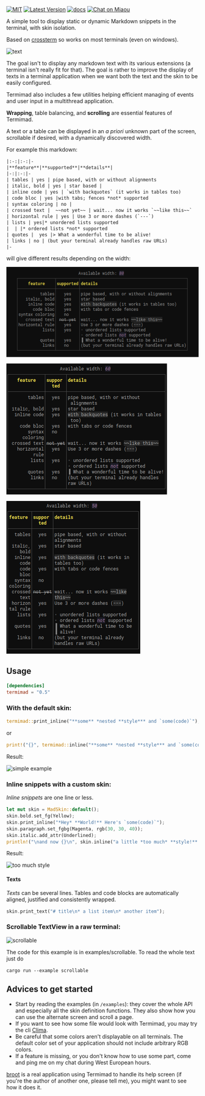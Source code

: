 [![MIT][s2]][l2] [![Latest Version][s1]][l1] [![docs][s3]][l3] [![Chat on Miaou][s4]][l4]

[s1]: https://img.shields.io/crates/v/termimad.svg
[l1]: https://crates.io/crates/termimad

[s2]: https://img.shields.io/badge/license-MIT-blue.svg
[l2]: LICENSE

[s3]: https://docs.rs/termimad/badge.svg
[l3]: https://docs.rs/termimad/

[s4]: https://miaou.dystroy.org/static/shields/room.svg
[l4]: https://miaou.dystroy.org/3


A simple tool to display static or dynamic Markdown snippets in the terminal, with skin isolation.

Based on [crossterm](https://github.com/TimonPost/crossterm) so works on most terminals (even on windows).

![text](doc/text.png)

The goal isn't to display any markdown text with its various extensions (a terminal isn't really fit for that). The goal is rather to improve the display of texts in a terminal application when we want both the text and the skin to be easily configured.

Termimad also includes a few utilities helping efficient managing of events and user input in a multithread application.

**Wrapping**, table balancing, and **scrolling** are essential features of Termimad.

A text or a table can be displayed in an *a priori* unknown part of the screen, scrollable if desired, with a dynamically discovered width.

For example this markdown:

	|:-:|:-:|-
	|**feature**|**supported**|**details**|
	|-:|:-:|-
	| tables | yes | pipe based, with or without alignments
	| italic, bold | yes | star based |
	| inline code | yes | `with backquotes` (it works in tables too)
	| code bloc | yes |with tabs; fences *not* supported
	| syntax coloring | no |
	| crossed text |  ~~not yet~~ | wait... now it works `~~like this~~`
	| horizontal rule | yes | Use 3 or more dashes (`---`)
	| lists | yes|* unordered lists supported
	|  | |* ordered lists *not* supported
	| quotes |  yes |> What a wonderful time to be alive!
	| links | no | (but your terminal already handles raw URLs)
	|-

will give different results depending on the width:

![table](doc/table-in-80.png)

![table](doc/table-in-60.png)

![table](doc/table-in-50.png)

##  Usage

```toml
[dependencies]
termimad = "0.5"
```

### With the default skin:

```rust
termimad::print_inline("**some** *nested **style*** and `some(code)`");
```
or
```rust
print!("{}", termimad::inline("**some** *nested **style*** and `some(code)`"));
```

Result:

![simple example](doc/default-skin-simple.png)

### Inline snippets with a custom skin:

*Inline snippets* are one line or less.

```rust
let mut skin = MadSkin::default();
skin.bold.set_fg(Yellow);
skin.print_inline("*Hey* **World!** Here's `some(code)`");
skin.paragraph.set_fgbg(Magenta, rgb(30, 30, 40));
skin.italic.add_attr(Underlined);
println!("\nand now {}\n", skin.inline("a little *too much* **style!** (and `some(code)` too)"));
```

Result:

![too much style](doc/too_much.png)

#### Texts

*Texts* can be several lines. Tables and code blocks are automatically aligned, justified and consistently wrapped.

```rust
skin.print_text("# title\n* a list item\n* another item");
```

### Scrollable TextView in a raw terminal:

![scrollable](doc/scrollable.png)

The code for this example is in examples/scrollable. To read the whole text just do

    cargo run --example scrollable


## Advices to get started

* Start by reading the examples (in `/examples`): they cover the whole API and especially all the skin definition functions. They also show how you can use the alternate screen and scroll a page.
* If you want to see how some file would look with Termimad, you may try the cli [Clima](https://github.com/Canop/clima).
* Be careful that some colors aren't displayable on all terminals. The default color set of your application should not include arbitrary RGB colors.
* If a feature is missing, or you don't know how to use some part, come and ping me on my chat during West European hours.

[broot](https://github.com/Canop/broot) is a real application using Termimad to handle its help screen (if you're the author of another one, please tell me), you might want to see how it does it.

